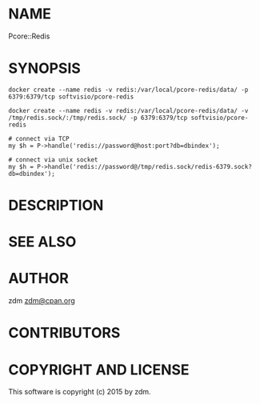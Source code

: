 # NAME

Pcore::Redis

# SYNOPSIS

    docker create --name redis -v redis:/var/local/pcore-redis/data/ -p 6379:6379/tcp softvisio/pcore-redis

    docker create --name redis -v redis:/var/local/pcore-redis/data/ -v /tmp/redis.sock/:/tmp/redis.sock/ -p 6379:6379/tcp softvisio/pcore-redis

    # connect via TCP
    my $h = P->handle('redis://password@host:port?db=dbindex');

    # connect via unix socket
    my $h = P->handle('redis://password@/tmp/redis.sock/redis-6379.sock?db=dbindex');

# DESCRIPTION

# SEE ALSO

# AUTHOR

zdm <zdm@cpan.org>

# CONTRIBUTORS

# COPYRIGHT AND LICENSE

This software is copyright (c) 2015 by zdm.
